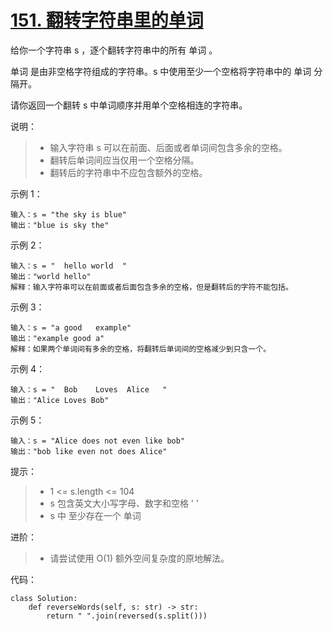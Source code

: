 # [151. 翻转字符串里的单词](https://leetcode-cn.com/problems/reverse-words-in-a-string/)

给你一个字符串 s ，逐个翻转字符串中的所有 单词 。

单词 是由非空格字符组成的字符串。s 中使用至少一个空格将字符串中的 单词 分隔开。

请你返回一个翻转 s 中单词顺序并用单个空格相连的字符串。

说明：

>- 输入字符串 s 可以在前面、后面或者单词间包含多余的空格。
>- 翻转后单词间应当仅用一个空格分隔。
>- 翻转后的字符串中不应包含额外的空格。


示例 1：
```
输入：s = "the sky is blue"
输出："blue is sky the"
```
示例 2：
```
输入：s = "  hello world  "
输出："world hello"
解释：输入字符串可以在前面或者后面包含多余的空格，但是翻转后的字符不能包括。
```
示例 3：
```
输入：s = "a good   example"
输出："example good a"
解释：如果两个单词间有多余的空格，将翻转后单词间的空格减少到只含一个。
```
示例 4：
```
输入：s = "  Bob    Loves  Alice   "
输出："Alice Loves Bob"
```
示例 5：
```
输入：s = "Alice does not even like bob"
输出："bob like even not does Alice"
```

提示：

>- 1 <= s.length <= 104
>- s 包含英文大小写字母、数字和空格 ' '
>- s 中 至少存在一个 单词
 

进阶：

>- 请尝试使用 O(1) 额外空间复杂度的原地解法。

代码：
```python3
class Solution:
    def reverseWords(self, s: str) -> str:
        return " ".join(reversed(s.split()))
```
